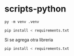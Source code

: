 # scripts-python

```python
py -m venv .venv
```
```python
pip install < requirements.txt
```
Si se agrega otra libreria 

```python
pip install < requirements.txt
```
